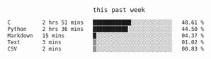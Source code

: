 <p align="center"><samp>this past week</samp></p>
<!--START_SECTION:waka-->

```txt
C          2 hrs 51 mins   ████████████░░░░░░░░░░░░░   48.61 %
Python     2 hrs 36 mins   ███████████░░░░░░░░░░░░░░   44.50 %
Markdown   15 mins         █░░░░░░░░░░░░░░░░░░░░░░░░   04.37 %
Text       3 mins          ▒░░░░░░░░░░░░░░░░░░░░░░░░   01.02 %
CSV        2 mins          ▒░░░░░░░░░░░░░░░░░░░░░░░░   00.83 %
```

<!--END_SECTION:waka-->



